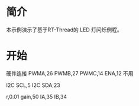 # 简介

本示例演示了基于RT-Thread的 LED 灯闪烁例程。

# 开始

硬件连接
PWMA,26
PWMB,27
PWMC,14
ENA,12 不用

I2C SCL,5
I2C SDA,23

r,0.01
gain,50
IA,35
IB,34
